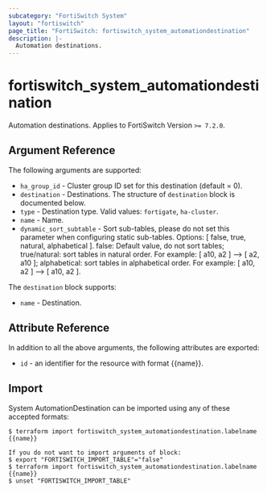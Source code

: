```yaml
---
subcategory: "FortiSwitch System"
layout: "fortiswitch"
page_title: "FortiSwitch: fortiswitch_system_automationdestination"
description: |-
  Automation destinations.
---
```


# fortiswitch_system_automationdestination
Automation destinations. Applies to FortiSwitch Version `>= 7.2.0`.

## Argument Reference

The following arguments are supported:

* `ha_group_id` - Cluster group ID set for this destination (default = 0).
* `destination` - Destinations. The structure of `destination` block is documented below.
* `type` - Destination type. Valid values: `fortigate`, `ha-cluster`.
* `name` - Name.
* `dynamic_sort_subtable` - Sort sub-tables, please do not set this parameter when configuring static sub-tables. Options: [ false, true, natural, alphabetical ]. false: Default value, do not sort tables; true/natural: sort tables in natural order. For example: [ a10, a2 ] --> [ a2, a10 ]; alphabetical: sort tables in alphabetical order. For example: [ a10, a2 ] --> [ a10, a2 ].

The `destination` block supports:

* `name` - Destination.


## Attribute Reference

In addition to all the above arguments, the following attributes are exported:
* `id` - an identifier for the resource with format {{name}}.

## Import

System AutomationDestination can be imported using any of these accepted formats:
```
$ terraform import fortiswitch_system_automationdestination.labelname {{name}}

If you do not want to import arguments of block:
$ export "FORTISWITCH_IMPORT_TABLE"="false"
$ terraform import fortiswitch_system_automationdestination.labelname {{name}}
$ unset "FORTISWITCH_IMPORT_TABLE"
```
